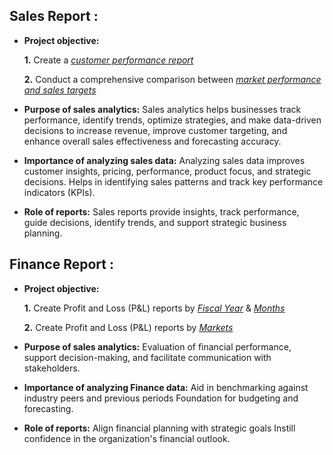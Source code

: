 ## Sales Report :


- **Project objective:** 

    **1.** Create a _[customer performance report](https://github.com/Saptarshi-Basu-28/Excel-Sales_and_Finance_Analytics/blob/main/Customer%20Performance%20Report.pdf)_ 

    **2.** Conduct a comprehensive comparison between _[market performance and sales targets](https://github.com/Saptarshi-Basu-28/Excel-Sales_and_Finance_Analytics/blob/main/Market%20Performance%20vs%20Target%20Report.pdf)_

- **Purpose of sales analytics:** Sales analytics helps businesses track performance, identify trends, optimize strategies, and make data-driven decisions to increase revenue, improve customer targeting, and enhance overall sales effectiveness and forecasting accuracy.

- **Importance of analyzing sales data:** Analyzing sales data improves customer insights, pricing, performance, product focus, and strategic decisions. Helps in identifying sales patterns and track key performance indicators (KPIs).

- **Role of reports:** Sales reports provide insights, track performance, guide decisions, identify trends, and support strategic business planning.

## Finance Report :

- **Project objective:** 

    **1.** Create Profit and Loss (P&L) reports by _[Fiscal Year](https://github.com/Saptarshi-Basu-28/Excel-Sales_and_Finance_Analytics/blob/main/P%26L%20Statement%20by%20Fiscal%20Year.pdf)_ & _[Months]()_ 

   **2.** Create Profit and Loss (P&L) reports by _[Markets]()_

- **Purpose of sales analytics:** Evaluation of financial performance, support decision-making, and facilitate communication with stakeholders.

- **Importance of analyzing Finance data:** Aid in benchmarking against industry peers and previous periods Foundation for budgeting and forecasting.

- **Role of reports:** Align financial planning with strategic goals Instill confidence in the organization's financial outlook.

